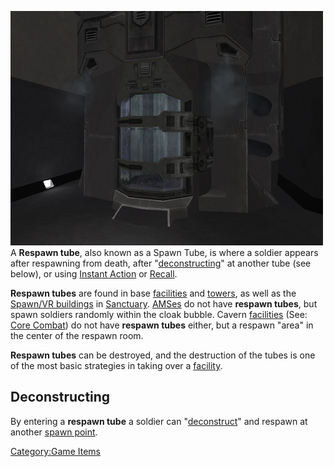 ![](images/PSScreenShot0289.jpg "fig:PSScreenShot0289.jpg") A **Respawn tube**,
also known as a Spawn Tube, is where a soldier appears after respawning
from death, after "[deconstructing](../terminology/Deconstruct.md)" at another
tube (see below), or using [Instant Action](../terminology/Instant_Action.md)
or [Recall](terminology/Recall.md).

**Respawn tubes** are found in base [facilities](../locations/Facilities.md)
and [towers](../locations/Towers.md), as well as the [Spawn/VR
buildings](locations/Respawn_Building.md) in
[Sanctuary](../locations/Sanctuary.md).
[AMSes](../vehicles/Advanced_Mobile_Station.md) do not have **respawn
tubes**, but spawn soldiers randomly within the cloak bubble. Cavern
[facilities](../locations/Facilities.md) (See: [Core
Combat](Core_Combat.md)) do not have **respawn tubes** either,
but a respawn "area" in the center of the respawn room.

**Respawn tubes** can be destroyed, and the destruction of the tubes is
one of the most basic strategies in taking over a
[facility](../locations/Facilities.md).

## Deconstructing

By entering a **respawn tube** a soldier can
"[deconstruct](../terminology/Deconstruct.md)" and respawn at another [spawn
point](spawn_point.md).

[Category:Game Items](Category:Game_Items.md)
